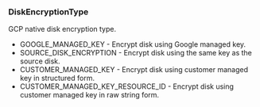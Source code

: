 ### DiskEncryptionType
GCP native disk encryption type.

- GOOGLE_MANAGED_KEY - Encrypt disk using Google managed key.
- SOURCE_DISK_ENCRYPTION - Encrypt disk using the same key as the source disk.
- CUSTOMER_MANAGED_KEY - Encrypt disk using customer managed key in structured form.
- CUSTOMER_MANAGED_KEY_RESOURCE_ID - Encrypt disk using customer managed key in raw string form.
